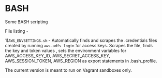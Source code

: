 # BASH
Some BASH scripting

File listing - 

1)`AWS_ENVSETTINGS.sh` - Automatically finds and scrapes the .credentials files created by running `aws-adfs login` for access keys. Scrapes the file, finds the key and token values , sets the environment variables for AWS_ACCESS_KEY_ID, AWS_SECRET_ACCESS_KEY, AWS_SESSION_TOKEN, AWS_REGION as export statements in .bash_profile.

The current version is meant to run on Vagrant sandboxes only. 
